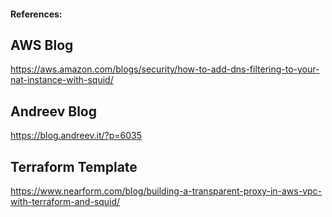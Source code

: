 #### References:

## AWS  Blog
https://aws.amazon.com/blogs/security/how-to-add-dns-filtering-to-your-nat-instance-with-squid/

## Andreev Blog
https://blog.andreev.it/?p=6035

## Terraform Template
https://www.nearform.com/blog/building-a-transparent-proxy-in-aws-vpc-with-terraform-and-squid/
